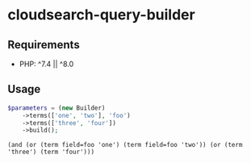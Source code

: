 # cloudsearch-query-builder

## Requirements

- PHP: ^7.4 || ^8.0

## Usage

```php
$parameters = (new Builder)
    ->terms(['one', 'two'], 'foo')
    ->terms(['three', 'four'])
    ->build();
```

```
(and (or (term field=foo 'one') (term field=foo 'two')) (or (term 'three') (term 'four')))
```
